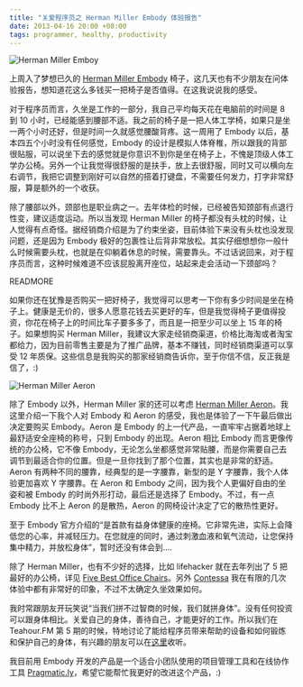 ```yaml
---
title: "关爱程序员之 Herman Miller Embody 体验报告"
date: 2013-04-16 20:00 +08:00
tags: programmer, healthy, productivity
---
```


![Herman Miller Emboy](care-yourself-first-programmers/embody.png)

上周入了梦想已久的 [Herman Miller Embody](http://www.hermanmiller.cn/Product/Embody-Chairs) 椅子，这几天也有不少朋友在问体验报告，想知道花这么多钱买一把椅子是否值得。在这我说说我的感受。

对于程序员而言，久坐是工作的一部分，我自己平均每天花在电脑前的时间是 8 到 10 小时，已经能感到腰部不适。我之前的椅子是一把人体工学椅，如果只是坐一两个小时还好，但是时间一久就感觉腰酸背疼。这一周用了 Embody 以后，基本四五个小时没有任何感觉，Embody 的设计是模拟人体脊椎，所以跟我的背部很贴服，可以说坐下去的感觉就是你意识不到你是坐在椅子上，不愧是顶级人体工学办公椅。另外一个让我觉得很舒服的是扶手，放上去很舒服，同时又可以横向左右调节，我把它调整到刚好可以自然的搭着打键盘，不需要任何发力，打字非常舒服，算是额外的一个收获。

除了腰部以外，颈部也是职业病之一。去年体检的时候，已经被告知颈部有点退行性变，建议适度运动。所以当发现 Herman Miller 的椅子都没有头枕的时候，让人觉得有点奇怪。据经销商介绍是为了约束坐姿，目前体验下来没有头枕也没发现问题，还是因为 Embody 极好的包裹性让后背非常放松。其实仔细想想你一般什么时候需要头枕，也就是在仰躺着休息的时候，需要靠头。不过话说回来，对于程序员而言，这种时候难道不应该屁股离开座位，站起来走会活动一下颈部吗？

READMORE

如果你还在犹豫是否购买一把好椅子，我觉得可以思考一下你有多少时间是坐在椅子上。健康是无价的，很多人愿意花钱去买更好的车，但是我觉得椅子更值得投资，你花在椅子上的时间比车子要多多了，而且是一把至少可以坐上 15 年的椅子。如果想购买 Herman Miller，我建议大家走经销商渠道，价格比海淘或者淘宝都给力，因为目前零售主要是为了推广品牌，基本不赚钱，同时经销商渠道可以享受 12 年质保。这些信息是我购买的那家经销商告诉你，至于你信不信，反正我是信了，:)

![Herman Miller Aeron](care-yourself-first-programmers/aeron.png)

除了 Embody 以外，Herman Miller 家的还可以考虑 [Herman Miller Aeron](http://www.hermanmiller.cn/Product/Aeron-Chairs)。我这里介绍一下我个人对 Embody 和 Aeron 的感受，我也是体验了一下午最后做出决定要购买 Embody。Aeron 是 Embody 的上一代产品，一直牢牢占据着地球上最舒适安全座椅的称号，只到 Embody 的出现。Aeron 相比 Embody 而言更像传统的办公椅，它不像 Embody，无论怎么坐都感觉非常贴腰，而是你需要自己去调节到最适合你的位置。但是一旦你找到了那个位置，其实也是非常的舒适。Aeron 有两种不同的腰靠，经典型的是一字腰靠，新型的是 Y 字腰靠，我个人体验更加喜欢 Y 字腰靠。在 Aeron 和 Embody 之间，因为我个人更偏好自由的坐姿和被 Embody 的时尚外形打动，最后还是选择了 Embody。不过，有一点 Embody 比不上 Aeron 的是散热，Aeron 的网椅设计决定了它的散热性更好。

至于 Embody 官方介绍的“是首款有益身体健康的座椅。它非常先进，实际上会降低您的心率，并减轻压力。在您就座的同时，通过刺激血液和氧气流动，让您保持集中精力，并放松身体”，暂时还没有体会到....

除了 Herman Miller，也有不少好的选择，比如 lifehacker 就在去年列出了 5 把最好的办公椅，详见 [Five Best Office Chairs](http://lifehacker.com/5941523/five-best-office-chairs)。另外 [Contessa](http://www.okamura.jp/en_eu/products/seating/contessa/index.html) 我在有限的几次体验中都有非常好的印象，不过不太确定久坐效果如何。

我时常跟朋友开玩笑说“当我们拼不过智商的时候，我们就拼身体”。没有任何投资可以跟身体相比。关爱自己的身体，善待自己，才能更好的工作。所以我们在 Teahour.FM 第 5 期的时候，特地讨论了能给程序员带来帮助的设备和如何锻炼和保护自己的身体，有兴趣的朋友可以在[这里](http://teahour.fm/2013/03/05/hardware-for-developers.html)收听。

我目前用 Embody 开发的产品是一个适合小团队使用的项目管理工具和在线协作工具 [Pragmatic.ly](https://pragmatic.ly)，希望它能帮忙我更好的改进这个产品，:)
